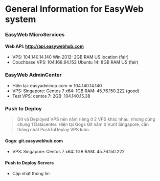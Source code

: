 # General Information for EasyWeb system

### EasyWeb MicroServices

#### Web API: http://api.easywebhub.com
- VPS: 104.140.14.140   Win 2012: 2GB RAM US location (fair)
- Couchbase VPS:  104.168.94.152 Ubuntu 14: 8GB RAM US (fair)

### EasyWeb AdminCenter
- Hiện tại: easyadmincp.com  => 104.140.14.140
- VPS: Singapore: Centos 7 x64: 1GB RAM: 45.76.150.222  (good)
- Test VPS: 
   centos 7: 2GB: 104.140.15.38 

### Push to Deploy
> Git và Deployed VPS nên nằm riêng ở 2 VPS khác nhau, nhưng cùng chung 1 Datacenter. 
Hiện tại Gogs Git nằm ở Vurlt Singapore, cần thống nhất PushToDeploy VPS luôn.

#### Gogs: git.easywebhub.com 
- VPS: Singapore: Centos 7 x64: 1GB RAM: 45.76.150.222 

#### Push to Deploy Servers
- Cập nhật thông tin
